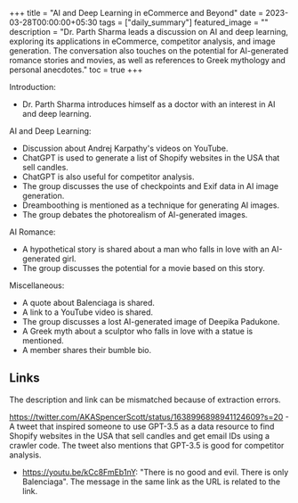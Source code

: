+++
title =  "AI and Deep Learning in eCommerce and Beyond"
date = 2023-03-28T00:00:00+05:30
tags = ["daily_summary"]
featured_image = ""
description = "Dr. Parth Sharma leads a discussion on AI and deep learning, exploring its applications in eCommerce, competitor analysis, and image generation. The conversation also touches on the potential for AI-generated romance stories and movies, as well as references to Greek mythology and personal anecdotes."
toc = true
+++

Introduction:
- Dr. Parth Sharma introduces himself as a doctor with an interest in AI and deep learning.

AI and Deep Learning:
- Discussion about Andrej Karpathy's videos on YouTube.
- ChatGPT is used to generate a list of Shopify websites in the USA that sell candles.
- ChatGPT is also useful for competitor analysis.
- The group discusses the use of checkpoints and Exif data in AI image generation.
- Dreamboothing is mentioned as a technique for generating AI images.
- The group debates the photorealism of AI-generated images.

AI Romance:
- A hypothetical story is shared about a man who falls in love with an AI-generated girl.
- The group discusses the potential for a movie based on this story.

Miscellaneous:
- A quote about Balenciaga is shared.
- A link to a YouTube video is shared.
- The group discusses a lost AI-generated image of Deepika Padukone.
- A Greek myth about a sculptor who falls in love with a statue is mentioned.
- A member shares their bumble bio.

## Links
The description and link can be mismatched because of extraction errors.

https://twitter.com/AKASpencerScott/status/1638996898941124609?s=20 - A tweet that inspired someone to use GPT-3.5 as a data resource to find Shopify websites in the USA that sell candles and get email IDs using a crawler code. The tweet also mentions that GPT-3.5 is good for competitor analysis.
- https://youtu.be/kCc8FmEb1nY: "There is no good and evil. There is only Balenciaga". The message in the same link as the URL is related to the link.